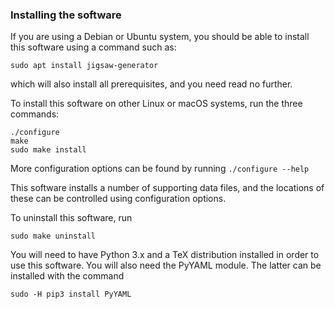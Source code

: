 ### Installing the software

If you are using a Debian or Ubuntu system, you should be able to
install this software using a command such as:

```
sudo apt install jigsaw-generator
```

which will also install all prerequisites, and you need read no
further.

To install this software on other Linux or macOS systems, run the
three commands:

```
./configure
make
sudo make install
```

More configuration options can be found by running `./configure --help`

This software installs a number of supporting data files, and the
locations of these can be controlled using configuration options.

To uninstall this software, run

```
sudo make uninstall
```

You will need to have Python 3.x and a TeX distribution installed in
order to use this software.  You will also need the PyYAML module.
The latter can be installed with the command

```
sudo -H pip3 install PyYAML
```
